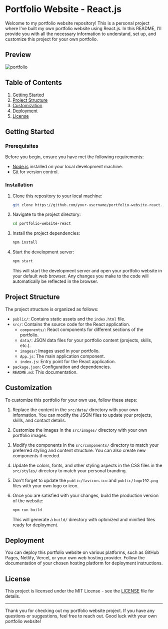 # Portfolio Website - React.js

Welcome to my portfolio website repository! This is a personal project where I've built my own portfolio website using React.js. In this README, I'll provide you with all the necessary information to understand, set up, and customize this project for your own portfolio.

## Preview

![portfolio](https://github.com/Harshita043/PortfolioWebsite/assets/76040874/cb600e94-30c3-47d1-afd2-1c145d4cfbf1)



## Table of Contents

1. [Getting Started](#getting-started)
2. [Project Structure](#project-structure)
3. [Customization](#customization)
4. [Deployment](#deployment)
5. [License](#license)

## Getting Started

### Prerequisites

Before you begin, ensure you have met the following requirements:

- [Node.js](https://nodejs.org/) installed on your local development machine.
- [Git](https://git-scm.com/) for version control.

### Installation

1. Clone this repository to your local machine:

   ```bash
   git clone https://github.com/your-username/portfolio-website-react.git
   ```

2. Navigate to the project directory:

   ```bash
   cd portfolio-website-react
   ```

3. Install the project dependencies:

   ```bash
   npm install
   ```

4. Start the development server:

   ```bash
   npm start
   ```

   This will start the development server and open your portfolio website in your default web browser. Any changes you make to the code will automatically be reflected in the browser.

## Project Structure

The project structure is organized as follows:

- `public/`: Contains static assets and the `index.html` file.
- `src/`: Contains the source code for the React application.
  - `components/`: React components for different sections of the portfolio.
  - `data/`: JSON data files for your portfolio content (projects, skills, etc.).
  - `images/`: Images used in your portfolio.
  - `App.js`: The main application component.
  - `index.js`: Entry point for the React application.
- `package.json`: Configuration and dependencies.
- `README.md`: This documentation.

## Customization

To customize this portfolio for your own use, follow these steps:

1. Replace the content in the `src/data/` directory with your own information. You can modify the JSON files to update your projects, skills, and contact details.

2. Customize the images in the `src/images/` directory with your own portfolio images.

3. Modify the components in the `src/components/` directory to match your preferred styling and content structure. You can also create new components if needed.

4. Update the colors, fonts, and other styling aspects in the CSS files in the `src/styles/` directory to match your personal branding.

5. Don't forget to update the `public/favicon.ico` and `public/logo192.png` files with your own logo or icon.

6. Once you are satisfied with your changes, build the production version of the website:

   ```bash
   npm run build
   ```

   This will generate a `build/` directory with optimized and minified files ready for deployment.

## Deployment

You can deploy this portfolio website on various platforms, such as GitHub Pages, Netlify, Vercel, or your own web hosting provider. Follow the documentation of your chosen hosting platform for deployment instructions.

## License

This project is licensed under the MIT License - see the [LICENSE](LICENSE) file for details.

---

Thank you for checking out my portfolio website project. If you have any questions or suggestions, feel free to reach out. Good luck with your own portfolio website!
